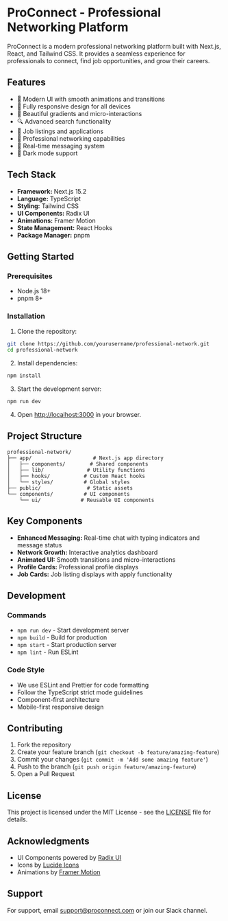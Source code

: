 # ProConnect - Professional Networking Platform

ProConnect is a modern professional networking platform built with Next.js, React, and Tailwind CSS. It provides a seamless experience for professionals to connect, find job opportunities, and grow their careers.

## Features

- 🚀 Modern UI with smooth animations and transitions
- 📱 Fully responsive design for all devices
- 🎨 Beautiful gradients and micro-interactions
- 🔍 Advanced search functionality
- 💼 Job listings and applications
- 👥 Professional networking capabilities
- 💬 Real-time messaging system
- 🌙 Dark mode support

## Tech Stack

- **Framework:** Next.js 15.2
- **Language:** TypeScript
- **Styling:** Tailwind CSS
- **UI Components:** Radix UI
- **Animations:** Framer Motion
- **State Management:** React Hooks
- **Package Manager:** pnpm

## Getting Started

### Prerequisites

- Node.js 18+ 
- pnpm 8+

### Installation

1. Clone the repository:
```bash
git clone https://github.com/yourusername/professional-network.git
cd professional-network
```

2. Install dependencies:
```bash
npm install
```

3. Start the development server:
```bash
npm run dev
```

4. Open [http://localhost:3000](http://localhost:3000) in your browser.

## Project Structure

```
professional-network/
├── app/                    # Next.js app directory
│   ├── components/        # Shared components
│   ├── lib/              # Utility functions
│   ├── hooks/           # Custom React hooks
│   └── styles/          # Global styles
├── public/               # Static assets
└── components/          # UI components
    └── ui/             # Reusable UI components
```

## Key Components

- **Enhanced Messaging:** Real-time chat with typing indicators and message status
- **Network Growth:** Interactive analytics dashboard
- **Animated UI:** Smooth transitions and micro-interactions
- **Profile Cards:** Professional profile displays
- **Job Cards:** Job listing displays with apply functionality

## Development

### Commands

- `npm run dev` - Start development server
- `npm build` - Build for production
- `npm start` - Start production server
- `npm lint` - Run ESLint

### Code Style

- We use ESLint and Prettier for code formatting
- Follow the TypeScript strict mode guidelines
- Component-first architecture
- Mobile-first responsive design

## Contributing

1. Fork the repository
2. Create your feature branch (`git checkout -b feature/amazing-feature`)
3. Commit your changes (`git commit -m 'Add some amazing feature'`)
4. Push to the branch (`git push origin feature/amazing-feature`)
5. Open a Pull Request

## License

This project is licensed under the MIT License - see the [LICENSE](LICENSE) file for details.

## Acknowledgments

- UI Components powered by [Radix UI](https://www.radix-ui.com/)
- Icons by [Lucide Icons](https://lucide.dev/)
- Animations by [Framer Motion](https://www.framer.com/motion/)

## Support

For support, email support@proconnect.com or join our Slack channel. 
